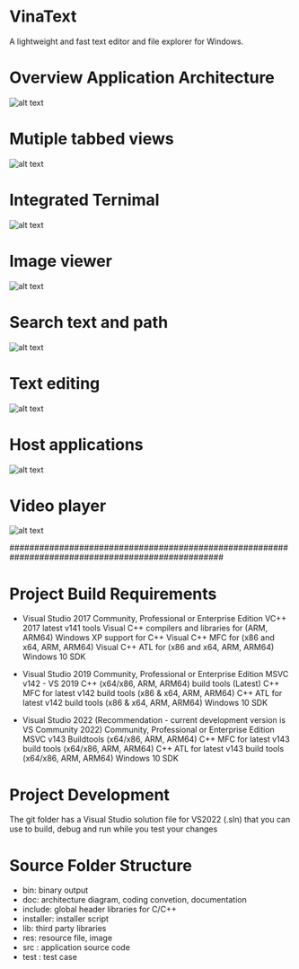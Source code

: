 # VinaText
A lightweight and fast text editor and file explorer for Windows.

# Overview Application Architecture
![alt text](https://github.com/vinadevs/VinaText/blob/master/doc/architecure_diagram.png?raw=true)

# Mutiple tabbed views
![alt text](https://github.com/vinadevs/VinaText/blob/master/doc/Screenshot_App_1.png?raw=true)

# Integrated Ternimal
![alt text](https://github.com/vinadevs/VinaText/blob/master/doc/Screenshot_App_2.png?raw=true)

# Image viewer
![alt text](https://github.com/vinadevs/VinaText/blob/master/doc/Screenshot_App_3.png?raw=true)

# Search text and path
![alt text](https://github.com/vinadevs/VinaText/blob/master/doc/Screenshot_App_4.png?raw=true)

# Text editing
![alt text](https://github.com/vinadevs/VinaText/blob/master/doc/Screenshot_App_5.png?raw=true)

# Host applications
![alt text](https://github.com/vinadevs/VinaText/blob/master/doc/Screenshot_App_6.png?raw=true)

# Video player
![alt text](https://github.com/vinadevs/VinaText/blob/master/doc/Screenshot_App_7.png?raw=true)

###################################################################################################

# Project Build Requirements

- Visual Studio 2017
Community, Professional or Enterprise Edition
VC++ 2017 latest v141 tools
Visual C++ compilers and libraries for (ARM, ARM64)
Windows XP support for C++
Visual C++ MFC for (x86 and x64, ARM, ARM64)
Visual C++ ATL for (x86 and x64, ARM, ARM64)
Windows 10 SDK

- Visual Studio 2019
Community, Professional or Enterprise Edition
MSVC v142 - VS 2019 C++ (x64/x86, ARM, ARM64) build tools (Latest)
C++ MFC for latest v142 build tools (x86 & x64, ARM, ARM64)
C++ ATL for latest v142 build tools (x86 & x64, ARM, ARM64)
Windows 10 SDK

- Visual Studio 2022 (Recommendation - current development version is VS Community 2022)
Community, Professional or Enterprise Edition
MSVC v143 Buildtools (x64/x86, ARM, ARM64)
C++ MFC for latest v143 build tools (x64/x86, ARM, ARM64)
C++ ATL for latest v143 build tools (x64/x86, ARM, ARM64)
Windows 10 SDK

# Project Development
The git folder has a Visual Studio solution file for VS2022 (.sln) that you can use to build, debug and run while you test your changes

# Source Folder Structure
- bin: binary output
- doc: architecture diagram, coding convetion, documentation
- include: global header libraries for C/C++
- installer: installer script
- lib: third party libraries
- res: resource file, image
- src : application source code
- test : test case
